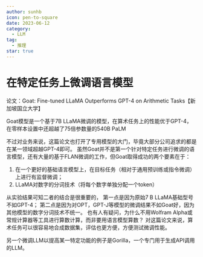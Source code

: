 ```yaml
---
author: sunhb
icon: pen-to-square
date: 2023-06-12
category:
  - LLM
tag:
  - 推理
star: true
---
```


# 在特定任务上微调语言模型

论文：Goat: Fine-tuned LLaMA Outperforms GPT-4 on Arithmetic Tasks【新加坡国立大学】

Goat模型是一个基于7B LLaMA微调的模型，在算术任务上的性能优于GPT-4，在零样本设置中还超越了75倍参数量的540B PaLM

<!-- more --> 

不过对业务来说，这篇论文也打开了专用模型的大门，毕竟大部分公司追求的都是在某一领域超越GPT-4即可。
虽然Goat并不是第一个针对特定任务进行微调的语言模型，还有大量的基于FLAN微调的工作，但Goat取得成功的两个要素在于：

1. 在一个更好的基础语言模型上，在目标任务（相对于通用预训练或指令微调）上进行有监督微调；
2. LLaMA对数字的分词技术（将每个数字单独分配一个token）

从实验结果可知二者的结合是很重要的，
第一点是因为原始7 B LLaMA基础型号不如GPT-4；
第二点是因为对OPT，GPT-J等模型的微调结果不如Goat好，因为其他模型的数字分词技术不统一。
也有人有疑问，为什么不用Wolfram Alpha或常规计算器等工具进行算数计算，而非要用语言模型算数？
对这篇论文来说，算术任务可以很容易地合成数据集，评估也更方便，方便测试微调性能。

另一个微调LLM以提高某一特定功能的例子是Gorilla，一个专门用于生成API调用的LLM。
